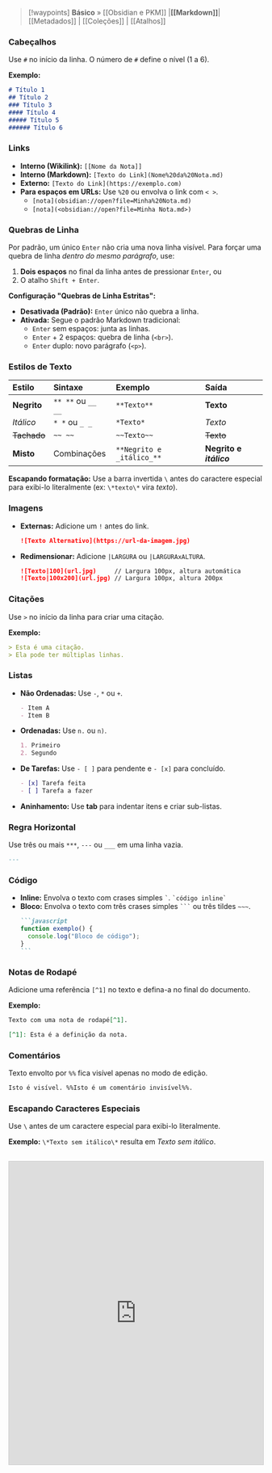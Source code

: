 
> [!waypoints] **Básico** »  [[Obsidian e PKM]]  |**[[Markdown]]**| [[Metadados]]  | [[Coleções]] | [[Atalhos]]   
### Cabeçalhos

Use `#` no início da linha. O número de `#` define o nível (1 a 6).

**Exemplo:**
```markdown
# Título 1
## Título 2
### Título 3
#### Título 4
##### Título 5
###### Título 6
```


### Links

*   **Interno (Wikilink):** `[[Nome da Nota]]`
*   **Interno (Markdown):** `[Texto do Link](Nome%20da%20Nota.md)`
*   **Externo:** `[Texto do Link](https://exemplo.com)`
*   **Para espaços em URLs:** Use `%20` ou envolva o link com `< >`.
    *   `[nota](obsidian://open?file=Minha%20Nota.md)`
    *   `[nota](<obsidian://open?file=Minha Nota.md>)`


### Quebras de Linha

Por padrão, um único `Enter` não cria uma nova linha visível. Para forçar uma quebra de linha *dentro do mesmo parágrafo*, use:

1.  **Dois espaços** no final da linha antes de pressionar `Enter`, ou
2.  O atalho `Shift + Enter`.

**Configuração "Quebras de Linha Estritas":**
*   **Desativada (Padrão):** `Enter` único não quebra a linha.
*   **Ativada:** Segue o padrão Markdown tradicional:
    *   `Enter` sem espaços: junta as linhas.
    *   `Enter` + 2 espaços: quebra de linha (`<br>`).
    *   `Enter` duplo: novo parágrafo (`<p>`).


### Estilos de Texto

| Estilo      | Sintaxe            | Exemplo                   | Saída                   |
| :---------- | :----------------- | :------------------------ | :---------------------- |
| **Negrito** | `** **` ou `__ __` | `**Texto**`               | **Texto**               |
| *Itálico*   | `* *` ou `_ _`     | `*Texto*`                 | *Texto*                 |
| ~~Tachado~~ | `~~ ~~`            | `~~Texto~~`               | ~~Texto~~               |
| **Misto**   | Combinações        | `**Negrito e _itálico_**` | **Negrito e _itálico_** |

**Escapando formatação:** Use a barra invertida `\` antes do caractere especial para exibi-lo literalmente (ex: `\*texto\*` vira *texto*).

### Imagens

*   **Externas:** Adicione um `!` antes do link.
    ```markdown
    ![Texto Alternativo](https://url-da-imagem.jpg)
    ```
*   **Redimensionar:** Adicione `|LARGURA` ou `|LARGURAxALTURA`.
    ```markdown
    ![Texto|100](url.jpg)     // Largura 100px, altura automática
    ![Texto|100x200](url.jpg) // Largura 100px, altura 200px
    ```

### Citações

Use `>` no início da linha para criar uma citação.

**Exemplo:**
```markdown
> Esta é uma citação.
> Ela pode ter múltiplas linhas.
```

### Listas

*   **Não Ordenadas:** Use `-`, `*` ou `+`.
    ```markdown
    - Item A
    - Item B
    ```
*   **Ordenadas:** Use `n.` ou `n)`.
    ```markdown
    1. Primeiro
    2. Segundo
    ```
*   **De Tarefas:** Use `- [ ]` para pendente e `- [x]` para concluído.
    ```markdown
    - [x] Tarefa feita
    - [ ] Tarefa a fazer
    ```
*   **Aninhamento:** Use **tab** para indentar itens e criar sub-listas.

### Regra Horizontal

Use três ou mais `***`, `---` ou `___` em uma linha vazia.

```markdown
---
```

### Código

*   **Inline:** Envolva o texto com crases simples `` ` ``.
    `` `código inline` ``
*   **Bloco:** Envolva o texto com três crases simples `` ``` `` ou três tildes `~~~`.
    ````markdown
    ```javascript
    function exemplo() {
      console.log("Bloco de código");
    }
    ```
    ````

### Notas de Rodapé

Adicione uma referência `[^1]` no texto e defina-a no final do documento.

**Exemplo:**
```markdown
Texto com uma nota de rodapé[^1].

[^1]: Esta é a definição da nota.
```

### Comentários

Texto envolto por `%%` fica visível apenas no modo de edição.

```markdown
Isto é visível. %%Isto é um comentário invisível%%.
```

### Escapando Caracteres Especiais

Use `\` antes de um caractere especial para exibi-lo literalmente.

**Exemplo:** `\*Texto sem itálico\*` resulta em *Texto sem itálico*.

## 
<iframe 
  src="https://help.obsidian.md/syntax" 
  width="100%" 
  height="600" 
  frameborder="0"
  style="border:1px solid #ccc;">
</iframe>
